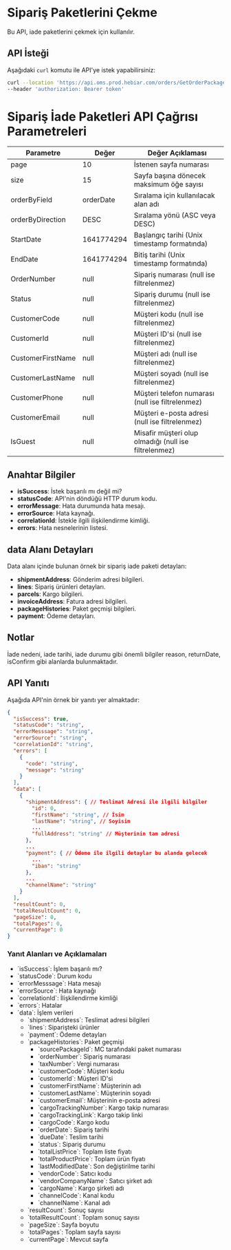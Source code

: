 # Sipariş Paketlerini Çekme

Bu API, iade paketlerini çekmek için kullanılır.

## API İsteği

Aşağıdaki `curl` komutu ile API'ye istek yapabilirsiniz:

```bash
curl --location 'https://api.oms.prod.hebiar.com/orders/GetOrderPackages?page=0&size=15&orderByField=orderDate&orderByDirection=DESC&StartDate=1704099392000&EndDate=null&OrderNumber=&Status=&CustomerCode=null&CustomerId=null&CustomerFirstName=null&CustomerLastName=null&CustomerPhone=&CustomerEmail=&IsGuest=null' \
--header 'authorization: Bearer token'
```

# Sipariş İade Paketleri API Çağrısı Parametreleri

| Parametre          | Değer                       | Değer Açıklaması                                       |
| ------------------ | --------------------------- | -------------------------------------------------------|
| page               | 10                          | İstenen sayfa numarası                                 |
| size               | 15                          | Sayfa başına dönecek maksimum öğe sayısı               |
| orderByField       | orderDate                   | Sıralama için kullanılacak alan adı                    |
| orderByDirection   | DESC                        | Sıralama yönü (ASC veya DESC)                          |
| StartDate          | 1641774294                  | Başlangıç tarihi (Unix timestamp formatında)           |
| EndDate            | 1641774294                  | Bitiş tarihi (Unix timestamp formatında)               |
| OrderNumber        | null                        | Sipariş numarası (null ise filtrelenmez)               |
| Status             | null                        | Sipariş durumu (null ise filtrelenmez)                 |
| CustomerCode       | null                        | Müşteri kodu (null ise filtrelenmez)                   |
| CustomerId         | null                        | Müşteri ID'si (null ise filtrelenmez)                  |
| CustomerFirstName  | null                        | Müşteri adı (null ise filtrelenmez)                    |
| CustomerLastName   | null                        | Müşteri soyadı (null ise filtrelenmez)                 |
| CustomerPhone      | null                        | Müşteri telefon numarası (null ise filtrelenmez)       |
| CustomerEmail      | null                        | Müşteri e-posta adresi (null ise filtrelenmez)         |
| IsGuest            | null                        | Misafir müşteri olup olmadığı (null ise filtrelenmez)  |


## Anahtar Bilgiler

- **isSuccess**: İstek başarılı mı değil mi?
- **statusCode**: API'nin döndüğü HTTP durum kodu.
- **errorMessage**: Hata durumunda hata mesajı.
- **errorSource**: Hata kaynağı.
- **correlationId**: İstekle ilgili ilişkilendirme kimliği.
- **errors**: Hata nesnelerinin listesi.

## data Alanı Detayları

Data alanı içinde bulunan örnek bir sipariş iade paketi detayları:

- **shipmentAddress**: Gönderim adresi bilgileri.
- **lines**: Sipariş ürünleri detayları.
- **parcels**: Kargo bilgileri.
- **invoiceAddress**: Fatura adresi bilgileri.
- **packageHistories**: Paket geçmişi bilgileri.
- **payment**: Ödeme detayları.

## Notlar
İade nedeni, iade tarihi, iade durumu gibi önemli bilgiler reason, returnDate, isConfirm gibi alanlarda bulunmaktadır.

## API Yanıtı

Aşağıda API'nin örnek bir yanıtı yer almaktadır:

```json
{
  "isSuccess": true,
  "statusCode": "string",
  "errorMesssage": "string",
  "errorSource": "string",
  "correlationId": "string",
  "errors": [
    {
      "code": "string",
      "message": "string"
    }
  ],
  "data": [
    {
      "shipmentAddress": { // Teslimat Adresi ile ilgili bilgiler
        "id": 0,
        "firstName": "string", // İsim
        "lastName": "string", // Soyisim
        ...
        "fullAddress": "string" // Müşterinin tam adresi
      },
      ...
      "payment": { // Ödeme ile ilgili detaylar bu alanda gelecek
        ...
        "iban": "string"
      },
      ...
      "channelName": "string"
    }
  ],
  "resultCount": 0,
  "totalResultCount": 0,
  "pageSize": 0,
  "totalPages": 0,
  "currentPage": 0
}
```

### Yanıt Alanları ve Açıklamaları

- \`isSuccess\`: İşlem başarılı mı?
- \`statusCode\`: Durum kodu
- \`errorMesssage\`: Hata mesajı
- \`errorSource\`: Hata kaynağı
- \`correlationId\`: İlişkilendirme kimliği
- \`errors\`: Hatalar
- \`data\`: İşlem verileri
  - \`shipmentAddress\`: Teslimat adresi bilgileri
  - \`lines\`: Siparişteki ürünler
  - \`payment\`: Ödeme detayları
  - \`packageHistories\`: Paket geçmişi
    - \`sourcePackageId\`: MC tarafındaki paket numarası
    - \`orderNumber\`: Sipariş numarası
    - \`taxNumber\`: Vergi numarası
    - \`customerCode\`: Müşteri kodu
    - \`customerId\`: Müşteri ID'si
    - \`customerFirstName\`: Müşterinin adı
    - \`customerLastName\`: Müşterinin soyadı
    - \`customerEmail\`: Müşterinin e-posta adresi
    - \`cargoTrackingNumber\`: Kargo takip numarası
    - \`cargoTrackingLink\`: Kargo takip linki
    - \`cargoCode\`: Kargo kodu
    - \`orderDate\`: Sipariş tarihi
    - \`dueDate\`: Teslim tarihi
    - \`status\`: Sipariş durumu
    - \`totalListPrice\`: Toplam liste fiyatı
    - \`totalProductPrice\`: Toplam ürün fiyatı
    - \`lastModifiedDate\`: Son değiştirilme tarihi
    - \`vendorCode\`: Satıcı kodu
    - \`vendorCompanyName\`: Satıcı şirket adı
    - \`cargoName\`: Kargo şirketi adı
    - \`channelCode\`: Kanal kodu
    - \`channelName\`: Kanal adı
  - \`resultCount\`: Sonuç sayısı
  - \`totalResultCount\`: Toplam sonuç sayısı
  - \`pageSize\`: Sayfa boyutu
  - \`totalPages\`: Toplam sayfa sayısı
  - \`currentPage\`: Mevcut sayfa